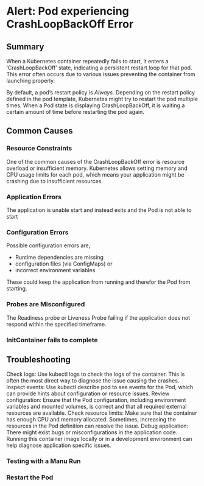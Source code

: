# Alert: Pod experiencing CrashLoopBackOff Error

## Summary

When a Kubernetes container repeatedly fails to start, it enters a ‘CrashLoopBackOff’ state, indicating a persistent restart loop for that pod. This error often occurs due to various issues preventing the container from launching properly.

By default, a pod’s restart policy is *Always*. Depending on the restart policy defined in the pod template, Kubernetes might try to restart the pod multiple times. When a Pod state is displaying CrashLoopBackOff, it is waiting a certain amount of time before restarting the pod again. 

## Common Causes

### Resource Constraints

One of the common causes of the CrashLoopBackOff error is resource overload or insufficient memory. Kubernetes allows setting memory and CPU usage limits for each pod, which means your application might be crashing due to insufficient resources.

### Application Errors

The application is unable start and instead exits and the Pod is not able to start

### Configuration Errors

Possible configuration errors are,

* Runtime dependencies are missing
* configuration files (via ConfigMaps) or
* incorrect environment variables

These could keep the application from running and therefor the Pod from starting.

### Probes are Misconfigured

The Readiness probe or Liveness Probe failing if the application does not respond within the specified timeframe.

### InitContainer fails to complete

## Troubleshooting

Check logs: Use kubectl logs <name-of-pod> to check the logs of the container. This is often the most direct way to diagnose the issue causing the crashes.
Inspect events: Use kubectl describe pod <name-of-pod> to see events for the Pod, which can provide hints about configuration or resource issues.
Review configuration: Ensure that the Pod configuration, including environment variables and mounted volumes, is correct and that all required external resources are available.
Check resource limits: Make sure that the container has enough CPU and memory allocated. Sometimes, increasing the resources in the Pod definition can resolve the issue.
Debug application: There might exist bugs or misconfigurations in the application code. Running this container image locally or in a development environment can help diagnose application specific issues.

### Testing with a Manu Run

### Restart the Pod
